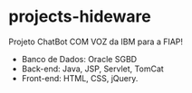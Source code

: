 # projects-hideware

Projeto ChatBot COM VOZ da IBM para a FIAP!

- Banco de Dados: Oracle SGBD
- Back-end: Java, JSP, Servlet, TomCat
- Front-end: HTML, CSS, jQuery.